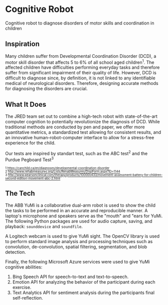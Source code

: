 # Cognitive Robot

Cognitive robot to diagnose disorders of motor skills and coordination in children

## Inspiration
Many children suffer from Developmental Coordination Disorder (DCD), a motor skill disorder that affects 5 to 6% of all school aged children<sup>1</sup>. The affected children have difficulties performing everyday tasks and therefore suffer from significant impairment of their quality of life. However, DCD is difficult to diagnose since, by definition, it is not linked to any identifiable medical of neurological disorders. Therefore, designing accurate methods for diagnosing the disorders are crucial.


## What It Does
The JRED team set out to combine a high-tech robot with state-of-the-art computer cognition to potentially revolutionize the diagnosis of DCD. While traditional methods are conducted by pen and paper, we offer more quantitative metrics, a standardized test allowing for consistent results, and an innovative human-robot-computer interface to allow for a stress-free experience for the child.

Our tests are inspired by standart test, such as the ABC test<sup>2</sup> and the Purdue Pegboard Test<sup>3</sup>

<sub><sup>1 https://canchild.ca/en/diagnoses/developmental-coordination-disorder</sup></sub>  
<sub><sup>2 http://www.rehabmeasures.org/Lists/RehabMeasures/DispForm.aspx?ID=1144</sup></sub>  
<sub><sup>3 http://www.pearsonclinical.com/therapy/products/100000433/movement-assessment-battery-for-children-second-edition-movement-abc-2.html</sup></sub>

## The Tech
The ABB YuMi is a collaborative dual-arm robot is used to show the child the tasks to be performed in an accurate and reproducible manner.
A laptop's microphone and speakers serve as the "mouth" and "ears for YuMi. The following Python packages are used for audio capture, saving, and playback: `sounddevice` and `soundfile`.

A Logitech webcam is used to give YuMi sight. The OpenCV library is used to perform standard image analysis and processing techniques such as convolution, de-convolution, spatial filtering, segmentation, and blob detection.

Finally, the following Microsoft Azure services were used to give YuMi cognitive abilities:

1. Bing Speech API for speech-to-text and text-to-speech.
2. Emotion API for analyzing the behavior of the participant during each exercise.
3. Text Analytics API for sentiment analysis during the participants final self-reflection.

